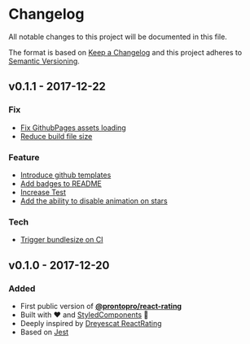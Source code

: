 # Changelog
All notable changes to this project will be documented in this file.

The format is based on [Keep a Changelog](http://keepachangelog.com/en/1.0.0/)
and this project adheres to [Semantic Versioning](http://semver.org/spec/v2.0.0.html).

## v0.1.1 - 2017-12-22
### Fix
- [Fix GithubPages assets loading](https://github.com/ProntoPro/react-rating/issues/9)
- [Reduce build file size](https://github.com/ProntoPro/react-rating/issues/15)

### Feature
- [Introduce github templates](https://github.com/ProntoPro/react-rating/issues/5)
- [Add badges to README](https://github.com/ProntoPro/react-rating/issues/7)
- [Increase Test](https://github.com/ProntoPro/react-rating/issues/11)
- [Add the ability to disable animation on stars](https://github.com/ProntoPro/react-rating/issues/17)

### Tech
- [Trigger bundlesize on CI](https://github.com/ProntoPro/react-rating/issues/16)

## v0.1.0 - 2017-12-20
### Added
- First public version of [**@prontopro/react-rating**](https://www.npmjs.com/package/@prontopro/react-rating)
- Built with :heart: and [StyledComponents](https://github.com/styled-components/styled-components) 💅
- Deeply inspired by [Dreyescat ReactRating](https://github.com/dreyescat/react-rating/)
- Based on [Jest](https://facebook.github.io/jest/)
